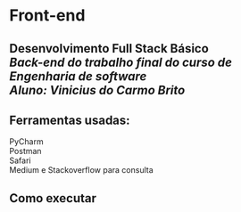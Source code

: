 # Front-end

**Desenvolvimento Full Stack Básico**<br />
*Back-end do trabalho final do curso de Engenharia de software*<br />
*Aluno: Vinicius do Carmo Brito*<br />
---

## Ferramentas usadas:<br />
PyCharm<br />
Postman<br />
Safari<br />
Medium e Stackoverflow para consulta<br />


## Como executar<br />


